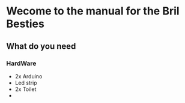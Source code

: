 # Wecome to the manual for the Bril Besties
## What do you need
### **HardWare**
- 2x Arduino
- Led strip
- 2x Toilet
- 

